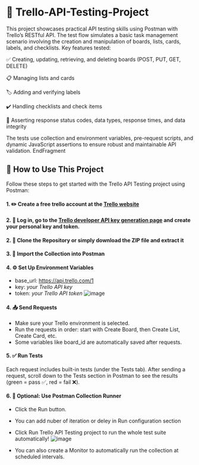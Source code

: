 # 📌 Trello-API-Testing-Project


This project showcases practical API testing skills using Postman with Trello’s RESTful API. The test flow simulates a basic task management scenario involving the creation and manipulation of boards, lists, cards, labels, and checklists.
Key features tested:

✅ Creating, updating, retrieving, and deleting boards (POST, PUT, GET, DELETE)

📋 Managing lists and cards

🏷️ Adding and verifying labels

✔️ Handling checklists and check items

🧪 Asserting response status codes, data types, response times, and data integrity


The tests use collection and environment variables, pre-request scripts, and dynamic JavaScript assertions to ensure robust and maintainable API validation.
EndFragment

## 🚀 How to Use This Project

Follow these steps to get started with the Trello API Testing project using Postman:
#### 1. ✏️ Create a free trello account at the [Trello website](https://trello.com/)
#### 2. 🔑 Log in, go to the [Trello developer API key generation page](https://trello.com/app-key) and create your personal key and token.
#### 2. 📂 Clone the Repository or simply  download the ZIP file and extract it
#### 3. 🔄 Import the Collection into Postman
#### 4. ⚙️ Set Up Environment Variables
  - base_url: 	https://api.trello.com/1
  - key: 	<i>your Trello API key</i>
  - token: 	<i>your Trello API token</i>
![image](https://github.com/user-attachments/assets/51ce0add-3df3-460e-96ca-000431935a30)

#### 4. 📤 Send Requests
  - Make sure your Trello environment is selected.
  - Run the requests in order: start with Create Board, then Create List, Create Card, etc.
  - Some variables like board_id are automatically saved after requests.

#### 5. ✅ Run Tests
Each request includes built-in tests (under the Tests tab). After sending a request, scroll down to the Tests section in Postman to see the results (green = pass ✅, red = fail ❌).

#### 6. 🧪 Optional: Use Postman Collection Runner
  - Click the Run button.
  - You can add nuber of iteration or deley in Run configuration section
  - Click Run Trello API Testing project to run the whole test suite automatically!
  ![image](https://github.com/user-attachments/assets/fdcfcf77-1f66-4426-8875-7a0c6ecac16b)

  - You can also create a Monitor to automatically run the collection at scheduled intervals.
